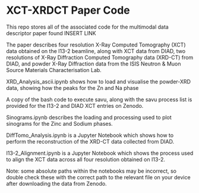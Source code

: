 # XCT-XRDCT Paper Code

This repo stores all of the associated code for the multimodal data descriptor paper found INSERT LINK

The paper describes four resolution X-Ray Computed Tomography (XCT) data obtained on the I13-2 beamline, along with XCT data from DIAD, two resolutions of X-Ray Diffraction Computed Tomography data (XRD-CT) from DIAD, and powder X-Ray Diffraction data from the ISIS Neutron & Muon Source Materials Characterisation Lab.

XRD_Analysis_ascii.ipynb shows how to load and visualise the powder-XRD data, showing how the peaks for the Zn and Na phase

A copy of the bash code to execute savu, along with the savu process list is provided for the I13-2 and DIAD XCT entries on Zenodo.

Sinograms.ipynb describes the loading and processing used to plot sinograms for the Zinc and Sodium phases.

DiffTomo_Analysis.ipynb is a Jupyter Notebook which shows how to perform the reconstruction of the XRD-CT data collected from DIAD.

I13-2_Alignment.ipynb is a Jupyter Notebook which shows the process used to align the XCT data across all four resolution obtained on I13-2.

Note: some absolute paths within the notebooks may be incorrect, so double check these with the correct path to the relevant file on your device after downloading the data from Zenodo.


